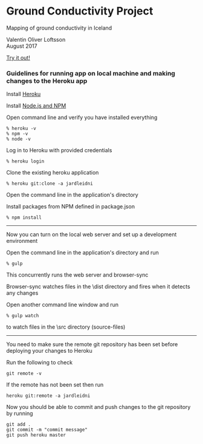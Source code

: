 # Ground Conductivity Project

Mapping of ground conductivity in Iceland

Valentin Oliver Loftsson <br>
August 2017

[Try it out!](https://jardleidni.herokuapp.com)

### Guidelines for running app on local machine and making changes to the Heroku app

Install [Heroku](https://devcenter.heroku.com/articles/getting-started-with-nodejs#introduction)

Install [Node.js and NPM](https://nodejs.org/en/download/)

Open command line and verify you have installed everything

```
% heroku -v
% npm -v
% node -v
```

Log in to Heroku with provided credentials

```
% heroku login
```

Clone the existing heroku application

```
% heroku git:clone -a jardleidni
```

Open the command line in the application's directory

Install packages from NPM defined in package.json

```
% npm install
```

------------------------------

Now you can turn on the local web server and set up a development environment

Open the command line in the application's directory and run


```
% gulp
```

This concurrently runs the web server and browser-sync

Browser-sync watches files in the \dist directory and fires when it detects any changes

Open another command line window and run

```
% gulp watch
```

to watch files in the \src directory (source-files)

------------------------------

You need to make sure the remote git repository has been set before deploying your changes to Heroku

Run the following to check

```
git remote -v
```

If the remote has not been set then run

```
heroku git:remote -a jardleidni
```

Now you should be able to commit and push changes to the git repository by running

```
git add .
git commit -m "commit message"
git push heroku master
```